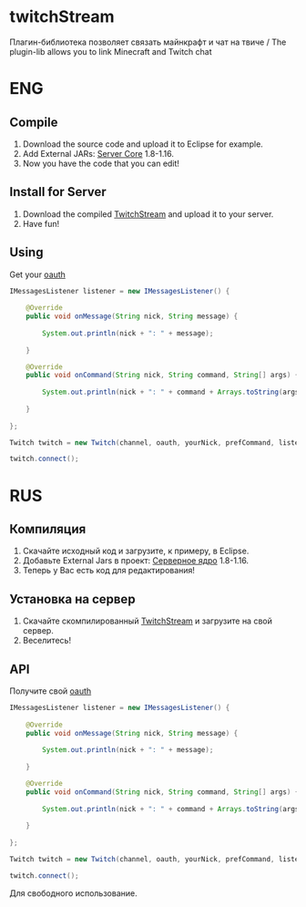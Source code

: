# twitchStream
Плагин-библиотека позволяет связать майнкрафт и чат на твиче / The plugin-lib allows you to link Minecraft and Twitch chat

# ENG
## Compile
1. Download the source code and upload it to Eclipse for example.
2. Add External JARs: [Server Core](https://getbukkit.org/download/craftbukkit) 1.8-1.16.
3. Now you have the code that you can edit!

## Install for Server
1. Download the compiled [TwitchStream](https://github.com/Dseym/twitchStream/releases/download/twitchStream/twitchStream.jar) and upload it to your server.
2. Have fun!

## Using
Get your [oauth](https://twitchapps.com/tmi/)
```java
IMessagesListener listener = new IMessagesListener() {
			
	@Override
	public void onMessage(String nick, String message) {
		
		System.out.println(nick + ": " + message);
		
	}

	@Override
	public void onCommand(String nick, String command, String[] args) {
		
		System.out.println(nick + ": " + command + Arrays.toString(args));
		
	}
	
};

Twitch twitch = new Twitch(channel, oauth, yourNick, prefCommand, listener);

twitch.connect();
```

# RUS
## Компиляция
1. Скачайте исходный код и загрузите, к примеру, в Eclipse.
2. Добавьте External Jars в проект: [Серверное ядро](https://getbukkit.org/download/craftbukkit) 1.8-1.16.
3. Теперь у Вас есть код для редактирования!

## Установка на сервер
1. Скачайте скомпилированный [TwitchStream](https://github.com/Dseym/twitchStream/releases/download/twitchStream/twitchStream.jar) и загрузите на свой сервер.
2. Веселитесь!

## API
Получите свой [oauth](https://twitchapps.com/tmi/)
```java
IMessagesListener listener = new IMessagesListener() {
			
	@Override
	public void onMessage(String nick, String message) {
		
		System.out.println(nick + ": " + message);
		
	}

	@Override
	public void onCommand(String nick, String command, String[] args) {
		
		System.out.println(nick + ": " + command + Arrays.toString(args));
		
	}
	
};

Twitch twitch = new Twitch(channel, oauth, yourNick, prefCommand, listener);

twitch.connect();
```

Для свободного использование.
